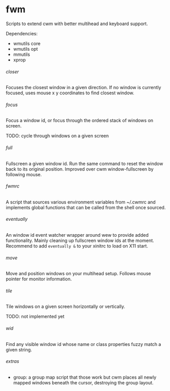 # fwm

Scripts to extend cwm with better multihead and keyboard support.

Dependencies:

- wmutils core
- wmutils opt
- mmutils
- xprop

###### closer

Focuses the closest window in a given direction. If no window is currently
focused, uses mouse x y coordinates to find closest window.

###### focus

Focus a window id, or focus through the ordered stack of windows on screen.

TODO: cycle through windows on a given screen

###### full

Fullscreen a given window id. Run the same command to reset the window back to
its original position. Improved over cwm window-fullscreen by following mouse.

###### fwmrc

A script that sources various environment variables from ~/.cwmrc and
implements global functions that can be called from the shell once sourced.

###### eventually

An window id event watcher wrapper around wew to provide added functionality.
Mainly cleaning up fullscreen window ids at the moment.  Recommend to add
`eventually &` to your xinitrc to load on X11 start.

###### move

Move and position windows on your multihead setup. Follows mouse pointer for
monitor information.

###### tile

Tile windows on a given screen horizontally or vertically.

TODO: not implemented yet

###### wid

Find any visible window id whose name or class properties fuzzy match a given
string.

###### extras

- group: a group map script that those work but cwm places all newly mapped
windows beneath the cursor, destroying the group layout.
